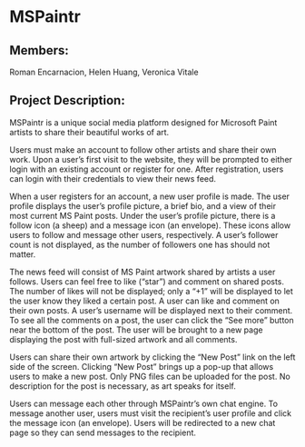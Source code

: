 # MSPaintr

## Members:
Roman Encarnacion,
Helen Huang,
Veronica Vitale

## Project Description:

MSPaintr is a unique social media platform designed for Microsoft Paint artists to share their beautiful works of art. 

Users must make an account to follow other artists and share their own work. Upon a user’s first visit to the website, they will be prompted to either login with an existing account or register for one. After registration, users can login with their credentials to view their news feed.

When a user registers for an account, a new user profile is made. The user profile displays the user’s profile picture, a brief bio, and a view of their most current MS Paint posts. Under the user’s profile picture, there is a follow icon (a sheep) and a message icon (an envelope). These icons allow users to follow and message other users, respectively. A user’s follower count is not displayed, as the number of followers one has should not matter.

The news feed will consist of MS Paint artwork shared by artists a user follows. Users can feel free to like (“star”) and comment on shared posts. The number of likes will not be displayed; only a “+1” will be displayed to let the user know they liked a certain post. A user can like and comment on their own posts. A user’s username will be displayed next to their comment. To see all the comments on a post, the user can click the “See more” button near the bottom of the post. The user will be brought to a new page displaying the post with full-sized artwork and all comments. 

Users can share their own artwork by clicking the “New Post” link on the left side of the screen. Clicking “New Post” brings up a pop-up that allows users to make a new post. Only PNG files can be uploaded for the post. No description for the post is necessary, as art speaks for itself.

Users can message each other through MSPaintr’s own chat engine. To message another user, users must visit the recipient’s user profile and click the message icon (an envelope). Users will be redirected to a new chat page so they can send messages to the recipient. 

  

